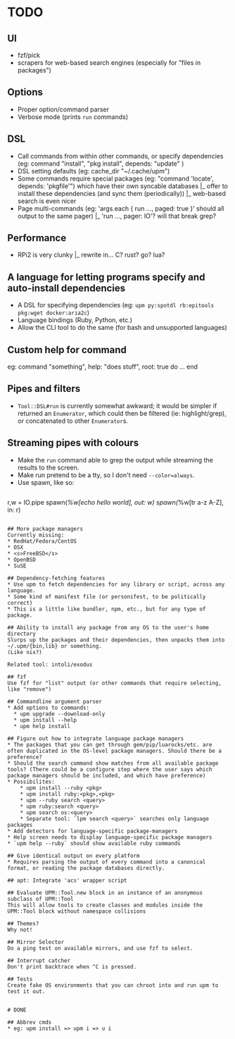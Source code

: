 # TODO

## UI
* fzf/pick
* scrapers for web-based search engines (especially for "files in packages")

## Options
* Proper option/command parser
* Verbose mode (prints `run` commands)

## DSL
* Call commands from within other commands, or specify dependencies (eg: command "install", "pkg install", depends: "update" )
* DSL setting defaults (eg: cache_dir "\~/.cache/upm")
* Some commands require special packages (eg: "command 'locate', depends: 'pkgfile'") which have their own syncable databases
  |_ offer to install these dependencies (and sync them (periodically))
  |_ web-based search is even nicer
* Page multi-commands (eg: 'args.each { run ..., paged: true }' should all output to the same pager)
  |_ 'run ..., pager: IO'? will that break grep?

## Performance
* RPi2 is very clunky
  |_ rewrite in... C? rust? go? lua?

## A language for letting programs specify and auto-install dependencies
* A DSL for specifying dependencies (eg: `upm py:spotdl rb:epitools pkg:wget docker:aria2c`)
* Language bindings (Ruby, Python, etc.)
* Allow the CLI tool to do the same (for bash and unsupported languages)

## Custom help for command
eg: command "something", help: "does stuff", root: true do ... end

## Pipes and filters
* `Tool::DSL#run` is currently somewhat awkward; it would be simpler if returned an `Enumerator`, which could then be filtered (ie: highlight/grep), or concatenated to other `Enumerator`s.

## Streaming pipes with colours
* Make the `run` command able to grep the output while streaming the results to the screen.
* Make run pretend to be a tty, so I don't need `--color=always`.
* Use spawn, like so:
  ```
r,w = IO.pipe
spawn(*%w[echo hello world], out: w)
spawn(*%w[tr a-z A-Z], in: r)
```

## More package managers
Currently missing:
* RedHat/Fedora/CentOS
* OSX
* <s>FreeBSD</s>
* OpenBSD
* SuSE

## Dependency-fetching features
* Use upm to fetch dependencies for any library or script, across any language.
* Some kind of manifest file (or personifest, to be politically correct)
* This is a little like bundler, npm, etc., but for any type of package.

## Ability to install any package from any OS to the user's home directory
Slurps up the packages and their dependencies, then unpacks them into ~/.upm/{bin,lib} or something.
(Like nix?)

Related tool: intoli/exodus

## fzf
Use fzf for "list" output (or other commands that require selecting, like "remove")

## Commandline argument parser
* Add options to commands:
  * upm upgrade --download-only
  * upm install --help
  * upm help install

## Figure out how to integrate language package managers
* The packages that you can get through gem/pip/luarocks/etc. are often duplicated in the OS-level package managers. Should there be a preference?
* Should the search command show matches from all available package tools? (There could be a configure step where the user says which package managers should be included, and which have preference)
* Possibilites:
    * upm install --ruby <pkg>
    * upm install ruby:<pkg>,<pkg>
    * upm --ruby search <query>
    * upm ruby:search <query>
    * upm search os:<query>
    * Separate tool: `lpm search <query>` searches only language packages
* Add detectors for language-specific package-managers
* Help screen needs to display language-specific package managers
* `upm help --ruby` should show available ruby commands

## Give identical output on every platform
* Requires parsing the output of every command into a canonical format, or reading the package databases directly.

## apt: Integrate 'acs' wrapper script

## Evaluate UPM::Tool.new block in an instance of an anonymous subclass of UPM::Tool
This will allow tools to create classes and modules inside the UPM::Tool block without namespace collisions

## Themes?
Why not!

## Mirror Selector
Do a ping test on available mirrors, and use fzf to select.

## Interrupt catcher
Don't print backtrace when ^C is pressed.

## Tests
Create fake OS environments that you can chroot into and run upm to test it out.


# DONE

## Abbrev cmds
* eg: upm install => upm i => u i

